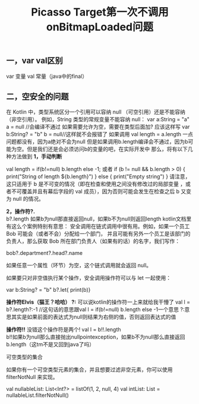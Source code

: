 ﻿---
layout: post
title: Picasso Target第一次不调用onBitmapLoaded问题
categories: Picasso
description: 修复Picasso Target问题
keywords: Picasso
---

## 一，var val区别  
var 变量  val 常量（java中的final）

## 二，空安全的问题
在 Kotlin 中，类型系统区分一个引用可以容纳 null （可空引用）还是不能容纳（非空引用）。 例如，String 类型的常规变量不能容纳 null：
var a:String = "a"     a = null //会编译不通过
如果需要允许为空，需要在类型后面加? 应该这样写
var b:String? = "b"  b = null//这样就不会报错了
如果调用 val length = a.length 一点问题都没有，因为a绝对不会为null
但是如果调用b.length编译会不通过，因为b可能为空。但是我们还是会必须访问b的变量的吧，在实际开发中
那么，将有以下几种方法做到
**1，手动判断**

val length = if(b!=null) b.length else -1;
或者
if (b != null && b.length > 0) {
    print("String of length ${b.length}")
} else {
    print("Empty string")
}
请注意，这只适用于 b 是不可变的情况（即在检查和使用之间没有修改过的局部变量 ，或者不可覆盖并且有幕后字段的 val 成员），因为否则可能会发生在检查之后 b 又变为 null 的情况。

**2，操作符?.**   
b?.length 如果b为null那直接返回null，如果b不为null则返回length
kotlin文档里有这么个案例特别有意思：
安全调用在链式调用中很有用。例如，如果一个员工 Bob 可能会（或者不会）分配给一个部门， 并且可能有另外一个员工是该部门的负责人，那么获取 Bob 所在部门负责人（如果有的话）的名字，我们写作：

bob?.department?.head?.name

如果任意一个属性（环节）为空，这个链式调用就会返回 null。

如果要只对非空值执行某个操作，安全调用操作符可以与 let 一起使用：

var b:String? = "b"
b?.let{ print(b)}

**操作符Elvis（猫王？哈哈）    ?:**
可以说kotlin的操作符一上来就给我干懵了
val l = b?.length?:-1 //这句话的意思跟val l = if(b!=null) b.length else -1一个意思
?:意思其实是如果前面的表达式为null则结果为右侧的值，否则返回表达式的值

**操作符!!**
没错这个操作符是两个!
val l = b!!.length      
b!!如果b为null那么直接抛出nullpointexception，如果b不为null那么直接返回b.length（这tm不是又回到java了吗）

可空类型的集合

如果你有一个可空类型元素的集合，并且想要过滤非空元素，你可以使用 filterNotNull 来实现。

val nullableList: List<Int?> = listOf(1, 2, null, 4)
val intList: List<Int> = nullableList.filterNotNull()
 
